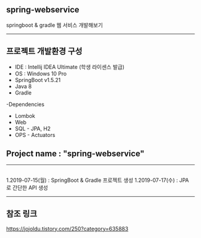 ## spring-webservice
springboot &amp; gradle 웹 서비스 개발해보기

---
## 프로젝트 개발환경 구성
  - IDE : Intellij IDEA Ultimate (학생 라이센스 발급)
  - OS : Windows 10 Pro
  - SpringBoot v1.5.21
  - Java 8
  - Gradle

  -Dependencies
  - Lombok
  - Web
  - SQL - JPA, H2
  - OPS - Actuators

## Project name : "spring-webservice"
---

##
1.2019-07-15(월) : SpringBoot & Gradle 프로젝트 생성
1.2019-07-17(수) : JPA 로 간단한 API 생성

--- 
## 참조 링크
https://jojoldu.tistory.com/250?category=635883
